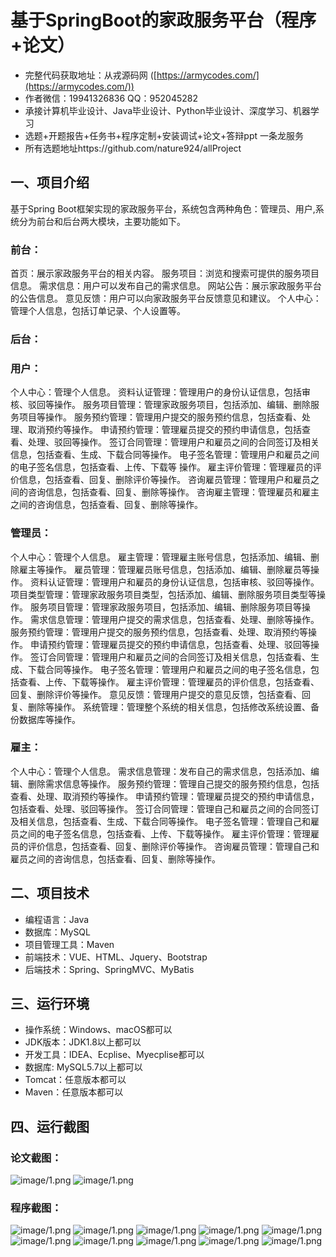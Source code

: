 基于SpringBoot的家政服务平台（程序+论文）
=
- 完整代码获取地址：从戎源码网 ([https://armycodes.com/](https://armycodes.com/))
- 作者微信：19941326836  QQ：952045282 
- 承接计算机毕业设计、Java毕业设计、Python毕业设计、深度学习、机器学习
- 选题+开题报告+任务书+程序定制+安装调试+论文+答辩ppt 一条龙服务
- 所有选题地址https://github.com/nature924/allProject

一、项目介绍
---
基于Spring Boot框架实现的家政服务平台，系统包含两种角色：管理员、用户,系统分为前台和后台两大模块，主要功能如下。
### 前台：

首页：展示家政服务平台的相关内容。
服务项目：浏览和搜索可提供的服务项目信息。
需求信息：用户可以发布自己的需求信息。
网站公告：展示家政服务平台的公告信息。
意见反馈：用户可以向家政服务平台反馈意见和建议。
个人中心：管理个人信息，包括订单记录、个人设置等。

### 后台：

### 用户：
个人中心：管理个人信息。
资料认证管理：管理用户的身份认证信息，包括审核、驳回等操作。
服务项目管理：管理家政服务项目，包括添加、编辑、删除服务项目等操作。
服务预约管理：管理用户提交的服务预约信息，包括查看、处理、取消预约等操作。
申请预约管理：管理雇员提交的预约申请信息，包括查看、处理、驳回等操作。
签订合同管理：管理用户和雇员之间的合同签订及相关信息，包括查看、生成、下载合同等操作。
电子签名管理：管理用户和雇员之间的电子签名信息，包括查看、上传、下载等
操作。
雇主评价管理：管理雇员的评价信息，包括查看、回复、删除评价等操作。
咨询雇员管理：管理用户和雇员之间的咨询信息，包括查看、回复、删除等操作。
咨询雇主管理：管理雇员和雇主之间的咨询信息，包括查看、回复、删除等操作。

### 管理员：

个人中心：管理个人信息。
雇主管理：管理雇主账号信息，包括添加、编辑、删除雇主等操作。
雇员管理：管理雇员账号信息，包括添加、编辑、删除雇员等操作。
资料认证管理：管理用户和雇员的身份认证信息，包括审核、驳回等操作。
项目类型管理：管理家政服务项目类型，包括添加、编辑、删除服务项目类型等操作。
服务项目管理：管理家政服务项目，包括添加、编辑、删除服务项目等操作。
需求信息管理：管理用户提交的需求信息，包括查看、处理、删除等操作。
服务预约管理：管理用户提交的服务预约信息，包括查看、处理、取消预约等操作。
申请预约管理：管理雇员提交的预约申请信息，包括查看、处理、驳回等操作。
签订合同管理：管理用户和雇员之间的合同签订及相关信息，包括查看、生成、下载合同等操作。
电子签名管理：管理用户和雇员之间的电子签名信息，包括查看、上传、下载等操作。
雇主评价管理：管理雇员的评价信息，包括查看、回复、删除评价等操作。
意见反馈：管理用户提交的意见反馈，包括查看、回复、删除等操作。
系统管理：管理整个系统的相关信息，包括修改系统设置、备份数据库等操作。

### 雇主：

个人中心：管理个人信息。
需求信息管理：发布自己的需求信息，包括添加、编辑、删除需求信息等操作。
服务预约管理：管理自己提交的服务预约信息，包括查看、处理、取消预约等操作。
申请预约管理：管理雇员提交的预约申请信息，包括查看、处理、驳回等操作。
签订合同管理：管理自己和雇员之间的合同签订及相关信息，包括查看、生成、下载合同等操作。
电子签名管理：管理自己和雇员之间的电子签名信息，包括查看、上传、下载等操作。
雇主评价管理：管理雇员的评价信息，包括查看、回复、删除评价等操作。
咨询雇员管理：管理自己和雇员之间的咨询信息，包括查看、回复、删除等操作。




二、项目技术
---
- 编程语言：Java
- 数据库：MySQL
- 项目管理工具：Maven
- 前端技术：VUE、HTML、Jquery、Bootstrap
- 后端技术：Spring、SpringMVC、MyBatis

三、运行环境
---
- 操作系统：Windows、macOS都可以
- JDK版本：JDK1.8以上都可以
- 开发工具：IDEA、Ecplise、Myecplise都可以
- 数据库: MySQL5.7以上都可以
- Tomcat：任意版本都可以
- Maven：任意版本都可以

四、运行截图
---
### 论文截图：
![image/1.png](limage/1.png)
![image/1.png](limage/2.png)

### 程序截图：
![image/1.png](image/1.png)
![image/1.png](image/2.png)
![image/1.png](image/3.png)
![image/1.png](image/4.png)
![image/1.png](image/5.png)
![image/1.png](image/6.png)
![image/1.png](image/7.png)
![image/1.png](image/8.png)
![image/1.png](image/9.png)
![image/1.png](image/10.png)

